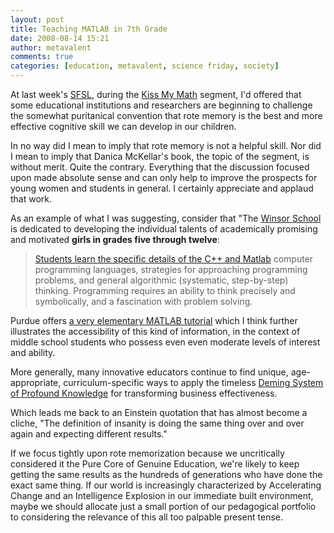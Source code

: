 ```yaml
---
layout: post
title: Teaching MATLAB in 7th Grade
date: 2008-08-14 15:21
author: metavalent
comments: true
categories: [education, metavalent, science friday, society]
---
```

At last week's <a href="slurl.com/secondlife/Science%20Friday/">SFSL</a>, during the <a href="http://www.sciencefriday.com/program/archives/200808084">Kiss My Math</a> segment, I'd offered that some educational institutions and researchers are beginning to challenge the somewhat  puritanical convention that rote memory is the best and more effective cognitive skill we can develop in our children. 

In no way did I mean to imply that rote memory is not a helpful skill. Nor did I mean to imply that Danica McKellar's book, the topic of the segment, is without merit. Quite the contrary. Everything that the discussion focused upon made absolute sense and can only help to improve the prospects for young women and students in general. I certainly appreciate and applaud that work.

As an example of what I was suggesting, consider that "The <a href="http://www.winsor.edu/the_school/mission.aspx/">Winsor School</a> is dedicated to developing the individual talents of academically promising and motivated <strong>girls in grades five through twelve</strong>:<blockquote><a href="http://www.winsor.edu/the_school/mathematics.aspx">Students learn the specific details of the C++ and Matlab</a> computer programming languages, strategies for approaching programming problems, and general algorithmic (systematic, step-by-step) thinking. Programming requires an ability to think precisely and symbolically, and a fascination with problem solving.</blockquote>

Purdue offers <a href="http://www.engr.iupui.edu/matlabtutorial/">a very elementary MATLAB tutorial</a> which I think further illustrates the accessibility of this kind of information, in the context of middle school students who possess even even moderate levels of interest and ability.

More generally, many innovative educators continue to find unique, age-appropriate, curriculum-specific ways to apply the timeless <a href="http://en.wikipedia.org/wiki/W._Edwards_Deming">Deming System of Profound Knowledge</a> for transforming business effectiveness.

Which leads me back to an Einstein quotation that has almost become a cliche, "The definition of insanity is doing the same thing over and over again and expecting different results." 

If we focus tightly upon rote memorization because we uncritically considered it the Pure Core of Genuine Education, we're likely to keep getting the same results as the hundreds of generations who have done the exact same thing. If our world is increasingly characterized by Accelerating Change and an Intelligence Explosion in our immediate built environment, maybe we should allocate just a small portion of our pedagogical portfolio to considering the relevance of this all too palpable present tense.

